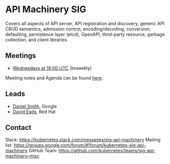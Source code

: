 # API Machinery SIG

Covers all aspects of API server, API registration and discovery, generic API CRUD semantics, admission control, encoding/decoding, conversion, defaulting, persistence layer (etcd), OpenAPI, third-party resource, garbage collection, and client libraries.

## Meetings
- [Wednesdays at 18:00 UTC](https://staging.talkgadget.google.com/hangouts/_/google.com/kubernetes-sig) (biweekly)

Meeting notes and Agenda can be found [here](https://goo.gl/x5nWrF).

## Leads
- [Daniel Smith](https://github.com/lavalamp), Google
- [David Eads](https://github.com/deads2k), Red Hat

## Contact
Slack: https://kubernetes.slack.com/messages/sig-api-machinery
Mailing list: https://groups.google.com/forum/#!forum/kubernetes-sig-api-machinery
GitHub Team: https://github.com/kubernetes/teams/sig-api-machinery-misc

